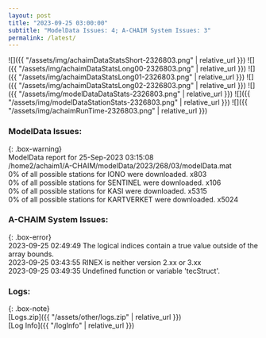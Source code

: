 ```yaml
---
layout: post
title: "2023-09-25 03:00:00"
subtitle: "ModelData Issues: 4; A-CHAIM System Issues: 3"
permalink: /latest/
---
```


![]({{ "/assets/img/achaimDataStatsShort-2326803.png" | relative_url }})
![]({{ "/assets/img/achaimDataStatsLong00-2326803.png" | relative_url }})
![]({{ "/assets/img/achaimDataStatsLong01-2326803.png" | relative_url }})
![]({{ "/assets/img/achaimDataStatsLong02-2326803.png" | relative_url }})
![]({{ "/assets/img/modelDataDataStats-2326803.png" | relative_url }})
![]({{ "/assets/img/modelDataStationStats-2326803.png" | relative_url }})
![]({{ "/assets/img/achaimRunTime-2326803.png" | relative_url }})


### ModelData Issues:  
  
{: .box-warning}  
 ModelData report for 25-Sep-2023 03:15:08   
 /home2/achaim1/A-CHAIM/modelData/2023/268/03/modelData.mat   
 0% of all possible stations for IONO were downloaded. x803   
 0% of all possible stations for SENTINEL were downloaded. x106   
 0% of all possible stations for KASI were downloaded. x5315   
 0% of all possible stations for KARTVERKET were downloaded. x5024   
  
### A-CHAIM System Issues:  
  
{: .box-error}  
2023-09-25 02:49:49 The logical indices contain a true value outside of the array bounds.  
2023-09-25 03:43:55 RINEX is neither version 2.xx or 3.xx  
2023-09-25 03:49:35 Undefined function or variable 'tecStruct'.  

### Logs:  
  
{: .box-note}  
[Logs.zip]({{ "/assets/other/logs.zip" | relative_url }})  
[Log Info]({{ "/logInfo" | relative_url }})  
